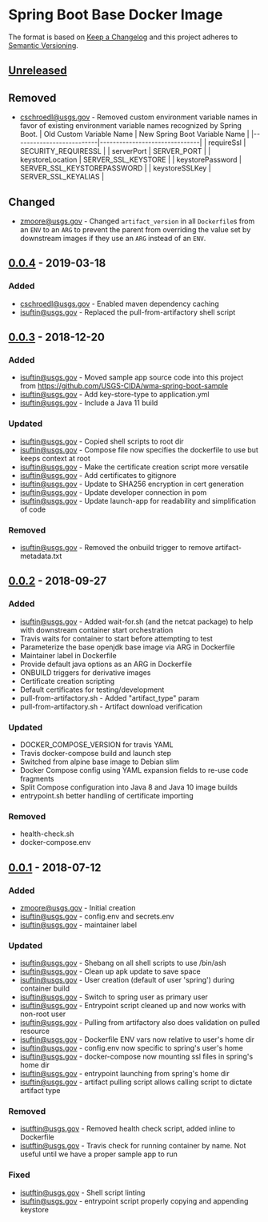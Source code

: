 # Spring Boot Base Docker Image

The format is based on [Keep a Changelog](http://keepachangelog.com/)
and this project adheres to [Semantic Versioning](http://semver.org/).

## [Unreleased]

## Removed

- cschroedl@usgs.gov - Removed custom environment variable names in favor of existing environment variable names recognized by Spring Boot.
    | Old Custom Variable Name | New Spring Boot Variable Name |
    |--------------------------|-------------------------------|
    | requireSsl               | SECURITY_REQUIRESSL           |
    | serverPort               | SERVER_PORT                   |
    | keystoreLocation         | SERVER_SSL_KEYSTORE           |
    | keystorePassword         | SERVER_SSL_KEYSTOREPASSWORD   |
    | keystoreSSLKey           | SERVER_SSL_KEYALIAS           |

## Changed

- zmoore@usgs.gov - Changed `artifact_version` in all `Dockerfile`s  from an `ENV` to an `ARG` to prevent the parent from overriding the value set by downstream images if they use an `ARG` instead of an `ENV`.

## [0.0.4] - 2019-03-18

### Added
- cschroedl@usgs.gov - Enabled maven dependency caching
- isuftin@usgs.gov - Replaced the pull-from-artifactory shell script

## [0.0.3] - 2018-12-20
### Added
- isuftin@usgs.gov - Moved sample app source code into this project from https://github.com/USGS-CIDA/wma-spring-boot-sample
- isuftin@usgs.gov - Add key-store-type to application.yml
- isuftin@usgs.gov - Include a Java 11 build

### Updated
- isuftin@usgs.gov - Copied shell scripts to root dir
- isuftin@usgs.gov - Compose file now specifies the dockerfile to use but keeps context at root
- isuftin@usgs.gov - Make the certificate creation script more versatile
- isuftin@usgs.gov - Add certificates to gitignore
- isuftin@usgs.gov - Update to SHA256 encryption in cert generation
- isuftin@usgs.gov - Update developer connection in pom
- isuftin@usgs.gov - Update launch-app for readability and simplification of code

### Removed
- isuftin@usgs.gov - Removed the onbuild trigger to remove artifact-metadata.txt

## [0.0.2] - 2018-09-27
### Added
- isuftin@usgs.gov - Added wait-for.sh (and the netcat package) to help with
downstream container start orchestration
- Travis waits for container to start before attempting to test
- Parameterize the base openjdk base image via ARG in Dockerfile
- Maintainer label in Dockerfile
- Provide default java options as an ARG in Dockerfile
- ONBUILD triggers for derivative images
- Certificate creation scripting
- Default certificates for testing/development
- pull-from-artifactory.sh - Added "artifact_type" param
- pull-from-artifactory.sh - Artifact download verification

### Updated
- DOCKER_COMPOSE_VERSION for travis YAML
- Travis docker-compose build and launch step
- Switched from alpine base image to Debian slim
- Docker Compose config using YAML expansion fields to re-use code fragments
- Split Compose configuration into Java 8 and Java 10 image builds
- entrypoint.sh better handling of certificate importing

### Removed
- health-check.sh
- docker-compose.env


## [0.0.1] - 2018-07-12
### Added
- zmoore@usgs.gov - Initial creation
- isuftin@usgs.gov - config.env and secrets.env
- isuftin@usgs.gov - maintainer label

### Updated
- isuftin@usgs.gov - Shebang on all shell scripts to use /bin/ash
- isuftin@usgs.gov - Clean up apk update to save space
- isuftin@usgs.gov - User creation (default of user 'spring') during container build
- isuftin@usgs.gov - Switch to spring user as primary user
- isuftin@usgs.gov - Entrypoint script cleaned up and now works with non-root user
- isuftin@usgs.gov - Pulling from artifactory also does validation on pulled resource
- isuftin@usgs.gov - Dockerfile ENV vars now relative to user's home dir
- isuftin@usgs.gov - config.env now specific to spring's user's home
- isuftin@usgs.gov - docker-compose now mounting ssl files in spring's home dir
- isuftin@usgs.gov - entrypoint launching from spring's home dir
- isuftin@usgs.gov - artifact pulling script allows calling script to dictate artifact type

### Removed
- isutftin@usgs.gov - Removed health check script, added inline to Dockerfile
- isutftin@usgs.gov - Travis check for running container by name. Not useful until
  we have a proper sample app to run

### Fixed
- isutftin@usgs.gov - Shell script linting
- isuftin@usgs.gov - entrypoint script properly copying and appending keystore

[Unreleased]: https://github.com/USGS-CIDA/docker-wma-spring-boot-base/compare/0.0.4...master
[0.0.4]: https://github.com/USGS-CIDA/docker-wma-spring-boot-base/compare/0.0.3...0.0.4
[0.0.3]: https://github.com/USGS-CIDA/docker-wma-spring-boot-base/compare/0.0.2...0.0.3
[0.0.2]: https://github.com/USGS-CIDA/docker-wma-spring-boot-base/compare/0.0.1...0.0.2
[0.0.1]: https://github.com/USGS-CIDA/docker-wma-spring-boot-base/tree/0.0.1